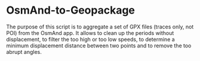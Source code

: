 # OsmAnd-to-Geopackage
The purpose of this script is to aggregate a set of GPX files (traces only, not POI) from the OsmAnd app. It allows to clean up the periods without displacement, to filter the too high or too low speeds, to determine a minimum displacement distance between two points and to remove the too abrupt angles.
